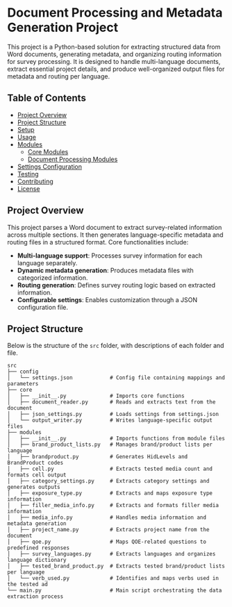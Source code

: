 # Document Processing and Metadata Generation Project

This project is a Python-based solution for extracting structured data from Word documents, generating metadata, and organizing routing information for survey processing. It is designed to handle multi-language documents, extract essential project details, and produce well-organized output files for metadata and routing per language.

## Table of Contents
- [Project Overview](#project-overview)
- [Project Structure](#project-structure)
- [Setup](#setup)
- [Usage](#usage)
- [Modules](#modules)
  - [Core Modules](#core-modules)
  - [Document Processing Modules](#document-processing-modules)
- [Settings Configuration](#settings-configuration)
- [Testing](#testing)
- [Contributing](#contributing)
- [License](#license)

## Project Overview

This project parses a Word document to extract survey-related information across multiple sections. It then generates language-specific metadata and routing files in a structured format. Core functionalities include:
- **Multi-language support**: Processes survey information for each language separately.
- **Dynamic metadata generation**: Produces metadata files with categorized information.
- **Routing generation**: Defines survey routing logic based on extracted information.
- **Configurable settings**: Enables customization through a JSON configuration file.

## Project Structure

Below is the structure of the `src` folder, with descriptions of each folder and file.

```plaintext
src
├── config
│   └── settings.json            # Config file containing mappings and parameters
├── core
│   ├── __init__.py              # Imports core functions
│   ├── document_reader.py       # Reads and extracts text from the document
│   ├── json_settings.py         # Loads settings from settings.json
│   └── output_writer.py         # Writes language-specific output files
├── modules
│   ├── __init__.py              # Imports functions from module files
│   ├── brand_product_lists.py   # Manages brand/product lists per language
│   ├── brandproduct.py          # Generates HidLevels and BrandProduct codes
│   ├── cell.py                  # Extracts tested media count and formats cell output
│   ├── category_settings.py     # Extracts category settings and generates outputs
│   ├── exposure_type.py         # Extracts and maps exposure type information
│   ├── filler_media_info.py     # Extracts and formats filler media information
│   ├── media_info.py            # Handles media information and metadata generation
│   ├── project_name.py          # Extracts project name from the document
│   ├── qoe.py                   # Maps QOE-related questions to predefined responses
│   ├── survey_languages.py      # Extracts languages and organizes language dictionary
│   ├── tested_brand_product.py  # Extracts tested brand/product lists per language
│   └── verb_used.py             # Identifies and maps verbs used in the tested ad
└── main.py                      # Main script orchestrating the data extraction process

